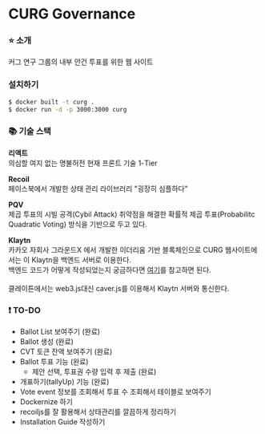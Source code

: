 # CURG Governance
### ⭐️ 소개
커그 연구 그룹의 내부 안건 투표를 위한 웹 사이트

### 설치하기
```sh
$ docker built -t curg .
$ docker run -d -p 3000:3000 curg
```

### 📚 기술 스택
**리액트**<br/>
의심할 여지 없는 명불허전 현재 프론트 기술 1-Tier

**Recoil**<br/>
페이스북에서 개발한 상태 관리 라이브러리 "굉장히 심플하다"

**PQV**<br/>
제곱 투표의 시빌 공격(Cybil Attack) 취약점을 해결한 확률적 제곱 투표(Probabilitc Quadratic Voting) 방식을 기반으로 두고 있다.

**Klaytn**<br/>
카카오 자회사 그라운드X 에서 개발한 이더리움 기반 블록체인으로 CURG 웹사이트에서는 이 Klaytn을 백엔드 서버로 이용한다.<br/>
백엔드 코드가 어떻게 작성되었는지 궁금하다면 [여기](https://github.com/curg/v1)를 참고하면 된다.<br/><br/>
클레이튼에서는 web3.js대신 caver.js를 이용해서 Klaytn 서버와 통신한다.

### ❗ TO-DO
* Ballot List 보여주기 (완료)
* Ballot 생성 (완료)
* CVT 토큰 잔액 보여주기 (완료)
* Ballot 투표 기능 (완료)
  * 제안 선택, 투표권 수량 입력 후 제출 (완료)
* 개표하기(tallyUp) 기능 (완료)
* Vote event 정보를 조회해서 투표 수 조회해서 테이블로 보여주기
* Dockernize 하기
* recoiljs를 잘 활용해서 상태관리를 깔끔하게 정리하기
* Installation Guide 작성하기
